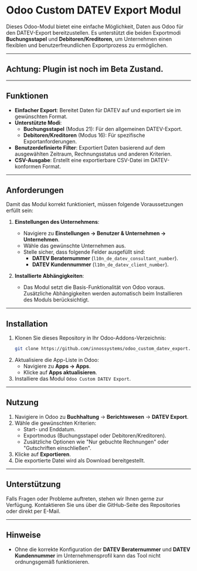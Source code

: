 # Odoo Custom DATEV Export Modul

Dieses Odoo-Modul bietet eine einfache Möglichkeit, Daten aus Odoo für den DATEV-Export bereitzustellen. Es unterstützt die beiden Exportmodi **Buchungsstapel** und **Debitoren/Kreditoren**, um Unternehmen einen flexiblen und benutzerfreundlichen Exportprozess zu ermöglichen.

---
## Achtung: Plugin ist noch im Beta Zustand.
---

## Funktionen

- **Einfacher Export**: Bereitet Daten für DATEV auf und exportiert sie im gewünschten Format.
- **Unterstützte Modi**:
  - **Buchungsstapel** (Modus 21): Für den allgemeinen DATEV-Export.
  - **Debitoren/Kreditoren** (Modus 16): Für spezifische Exportanforderungen.
- **Benutzerdefinierte Filter**: Exportiert Daten basierend auf dem ausgewählten Zeitraum, Rechnungsstatus und anderen Kriterien.
- **CSV-Ausgabe**: Erstellt eine exportierbare CSV-Datei im DATEV-konformen Format.

---

## Anforderungen

Damit das Modul korrekt funktioniert, müssen folgende Voraussetzungen erfüllt sein:

1. **Einstellungen des Unternehmens**:
   - Navigiere zu **Einstellungen → Benutzer & Unternehmen → Unternehmen**.
   - Wähle das gewünschte Unternehmen aus.
   - Stelle sicher, dass folgende Felder ausgefüllt sind:
     - **DATEV Beraternummer** (`l10n_de_datev_consultant_number`).
     - **DATEV Kundennummer** (`l10n_de_datev_client_number`).

2. **Installierte Abhängigkeiten**:
   - Das Modul setzt die Basis-Funktionalität von Odoo voraus. Zusätzliche Abhängigkeiten werden automatisch beim Installieren des Moduls berücksichtigt.

---

## Installation

1. Klonen Sie dieses Repository in Ihr Odoo-Addons-Verzeichnis:
   ```bash
   git clone https://github.com/innossystems/odoo_custom_datev_export.git custom_datev_export
2. Aktualisiere die App-Liste in Odoo:
   - Navigiere zu **Apps → Apps**.
   - Klicke auf **Apps aktualisieren**.
3. Installiere das Modul `Odoo Custom DATEV Export`.

---

## Nutzung

1. Navigiere in Odoo zu **Buchhaltung** -> **Berichtswesen** -> **DATEV Export**.
2. Wähle die gewünschten Kriterien:
   - Start- und Enddatum.
   - Exportmodus (Buchungsstapel oder Debitoren/Kreditoren).
   - Zusätzliche Optionen wie "Nur gebuchte Rechnungen" oder "Gutschriften einschließen".
3. Klicke auf **Exportieren**.
4. Die exportierte Datei wird als Download bereitgestellt.

---

## Unterstützung

Falls Fragen oder Probleme auftreten, stehen wir Ihnen gerne zur Verfügung. Kontaktieren Sie uns über die GitHub-Seite des Repositories oder direkt per E-Mail.

---

## Hinweise

- Ohne die korrekte Konfiguration der **DATEV Beraternummer** und **DATEV Kundennummer** im Unternehmensprofil kann das Tool nicht ordnungsgemäß funktionieren.